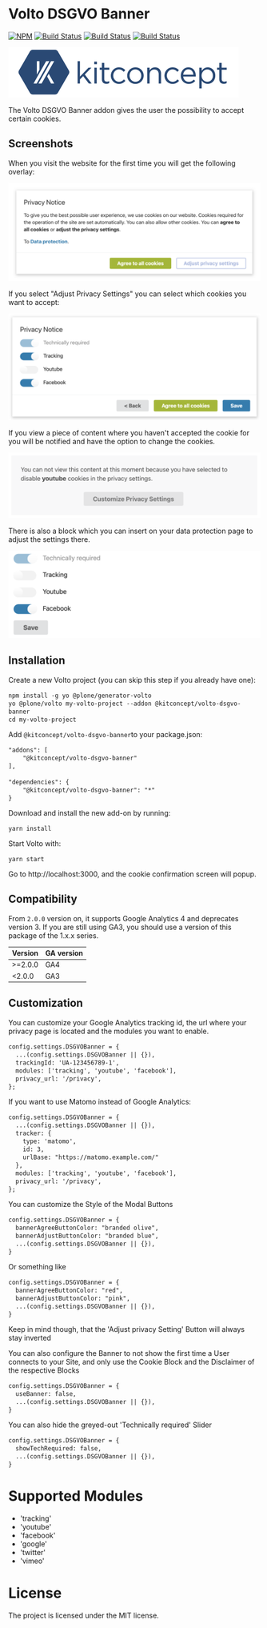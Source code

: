 # Volto DSGVO Banner

[![NPM](https://img.shields.io/npm/v/@kitconcept/volto-dsgvo-banner.svg)](https://www.npmjs.com/package/@kitconcept/volto-dsgvo-banner)
[![Build Status](https://github.com/kitconcept/volto-dsgvo-banner/actions/workflows/code.yml/badge.svg)](https://github.com/kitconcept/volto-dsgvo-banner/actions)
[![Build Status](https://github.com/kitconcept/volto-dsgvo-banner/actions/workflows/unit.yml/badge.svg)](https://github.com/kitconcept/volto-dsgvo-banner/actions)
[![Build Status](https://github.com/kitconcept/volto-dsgvo-banner/actions/workflows/acceptance.yml/badge.svg)](https://github.com/kitconcept/volto-dsgvo-banner/actions)

![kitconcept GmbH](https://github.com/kitconcept/volto-blocks/raw/master/kitconcept.png)

The Volto DSGVO Banner addon gives the user the possibility to accept certain cookies.

## Screenshots

When you visit the website for the first time you will get the following overlay:

![Accept](https://github.com/kitconcept/volto-dsgvo-banner/raw/master/accept.png)

If you select "Adjust Privacy Settings" you can select which cookies you want to accept:

![Settings](https://github.com/kitconcept/volto-dsgvo-banner/raw/master/settings.png)

If you view a piece of content where you haven't accepted the cookie for you will be notified and have the option to change the cookies.

![Message](https://github.com/kitconcept/volto-dsgvo-banner/raw/master/message.png)

There is also a block which you can insert on your data protection page to adjust the settings there.

![Block](https://github.com/kitconcept/volto-dsgvo-banner/raw/master/block.png)

## Installation

Create a new Volto project (you can skip this step if you already have one):

```
npm install -g yo @plone/generator-volto
yo @plone/volto my-volto-project --addon @kitconcept/volto-dsgvo-banner
cd my-volto-project
```

Add `@kitconcept/volto-dsgvo-banner`to your package.json:

```
"addons": [
    "@kitconcept/volto-dsgvo-banner"
],

"dependencies": {
    "@kitconcept/volto-dsgvo-banner": "*"
}
```

Download and install the new add-on by running:

```
yarn install
```

Start Volto with:

```
yarn start
```

Go to http://localhost:3000, and the cookie confirmation screen will popup.

## Compatibility

From `2.0.0` version on, it supports Google Analytics 4 and deprecates version 3. If you are still using GA3, you should use a version of this package of the 1.x.x series.

|Version   |GA version    |
|----------|--------------|
|>=2.0.0   |GA4           |
|<2.0.0    |GA3           |

## Customization

You can customize your Google Analytics tracking id, the url where your privacy page is located and the modules you want to enable.

```
config.settings.DSGVOBanner = {
  ...(config.settings.DSGVOBanner || {}),
  trackingId: 'UA-123456789-1',
  modules: ['tracking', 'youtube', 'facebook'],
  privacy_url: '/privacy',
};
```

If you want to use Matomo instead of Google Analytics:

```
config.settings.DSGVOBanner = {
  ...(config.settings.DSGVOBanner || {}),
  tracker: {
    type: 'matomo',
    id: 3,
    urlBase: "https://matomo.example.com/"
  },
  modules: ['tracking', 'youtube', 'facebook'],
  privacy_url: '/privacy',
};
```
You can customize the Style of the Modal Buttons
```
config.settings.DSGVOBanner = {
  bannerAgreeButtonColor: "branded olive",
  bannerAdjustButtonColor: "branded blue",
  ...(config.settings.DSGVOBanner || {}),
}
```
Or something like  
```
config.settings.DSGVOBanner = {
  bannerAgreeButtonColor: "red",
  bannerAdjustButtonColor: "pink",
  ...(config.settings.DSGVOBanner || {}),
}
```
Keep in mind though, that the 'Adjust privacy Setting' Button will always stay inverted

You can also configure the Banner to not show the first time a User connects to your Site, and only use the Cookie Block and the Disclaimer of the respective Blocks
```
config.settings.DSGVOBanner = {
  useBanner: false,
  ...(config.settings.DSGVOBanner || {}),
}
```
You can also hide the greyed-out 'Technically required' Slider
```
config.settings.DSGVOBanner = {
  showTechRequired: false,
  ...(config.settings.DSGVOBanner || {}),
}
```

# Supported Modules
- 'tracking'
- 'youtube'
- 'facebook'
- 'google'
- 'twitter'
- 'vimeo'

# License

The project is licensed under the MIT license.
